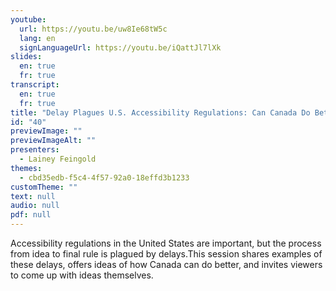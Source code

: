 ```yaml
---
youtube:
  url: https://youtu.be/uw8Ie68tW5c
  lang: en
  signLanguageUrl: https://youtu.be/iQattJl7lXk
slides:
  en: true
  fr: true
transcript:
  en: true
  fr: true
title: "Delay Plagues U.S. Accessibility Regulations: Can Canada Do Better?"
id: "40"
previewImage: ""
previewImageAlt: ""
presenters:
  - Lainey Feingold
themes:
  - cbd35edb-f5c4-4f57-92a0-18effd3b1233
customTheme: ""
text: null
audio: null
pdf: null
---
```

Accessibility regulations in the United States are important, but the process from idea to final rule is plagued by delays.This session shares examples of these delays, offers ideas of how Canada can do better, and invites viewers to come up with ideas themselves.
